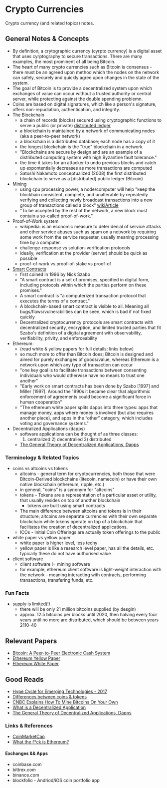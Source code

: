 # Crypto Currencies
Crypto currency (and related topics) notes.

## General Notes & Concepts
* By definition, a crytographic currency (cyrpto currency) is a digital asset that
    uses cyrptography to secure transactions. There are many examples, the most
    prominent of all being Bitcoin. 
* The heart of many crypto currencies such as Bitcoin is consensus - there must
    be an agreed upon method which the nodes on the network can safely, securely
    and quickly agree upon changes in the state of the system.
* The goal of Bitcoin is to provide a decentralized system upon which exchanges 
    of value can occur without a trusted authority or central server, while 
    protecting against the double spending problemn. 
* Coins are based on digital signatures, which like a person's signature, offers
    non-repudiation, authentication, and integrity. 
* The Blockchain 
    * a chain of records (blocks) secured using cryptographic functions to
      serve a public (or private) [distributed ledger](https://en.wikipedia.org/wiki/Distributed_ledger)
    * a blockchain is maintained by a network of communicating nodes (aka a
      peer-to-peer network)
    * a blockchain is a distributed database; each node has a copy of it
    * the longest blockchain is the "true" blockchain in a network
    * "Blockchains are secure by design and are an example of a distributed
      computing system with high Byzantine fault tolerance."
    * the time it takes for an attacker to undo previous blocks and catch up
      expontentially decreases as more transactions are computed
    * Satoshi Nakamoto conceptualized (2008) the first distributed blockchain
      to serve as a [distributed] public ledger (Bitcoin)
* Mining
    * using cpu processing power, a node/computer will help "keep the blockhain
      consistent, complete, and unalterable by repeatedly verifying and
      collecting newly broadcast transactions into a new group of transactions
      called a block" [wikiArticle](https://en.wikipedia.org/wiki/Bitcoin#Mining)
    * "To be accepted by the rest of the network, a new block must contain a
      so-called proof-of-work."
* Proof-of-Work system
    * wikipedia: is an economic measure to deter denial of service attacks and
      other service abuses such as spam on a network by requiring some work from
      the service requester, usually meaning processing time by a computer.
    * challenge-response vs solution-verification protocols
    * ideally, verification at the provider (server) should be quick as possible
    * proof-of-work vs proof-of-stake vs proof-of
* [Smart Contracts](https://en.wikipedia.org/wiki/Smart_contract)
    * first coined in 1996 by Nick Szabo
    * "A smart contract is a set of promises, specified in digital form,
      including protocols within which the parties perform on these promises."
    * A smart contract is "a computerized transaction protocol that executes the
      terms of a contract."
    * A blockchain-based smart contract is visible to all. Meaning all
      bugs/flaws/vulnerabilities can be seen, which is bad if not fixed quickly
    * Decentralized cryptocurrency protocols are smart contracts with
      decentralized security, encryption, and limited trusted parties that fit
      Szabo's definition of a digital agreement with observability,
      verifiability, privity, and enforceability
* Ethereum
    * (read white & yellow papers for full details; links below)
    * so much more to offer than Bitcoin does; Bitcoin is designed and aimed for
        purely exchanges of goods/value, whereas Ethereum is a network upon which
        any type of transaction can occur
    * "one key goal is to facilitate transactions between consenting
      individuals who would otherwise have no means to trust one another"
    * "Early work on smart contracts has been done by Szabo [1997] and Miller
        [1997]. Around the 1990s it became clear that algorithmic enforcement of
        agreements could become a significant force in human cooperation"
    * "The ethereum white paper splits dapps into three types: apps that manage
        money, apps where money is involved (but also requires another piece),
        and apps in the “other” category, which includes voting and governance
        systems."
* Decentralized Applications (dapps)
    * software applications can be thought of as three classes:
      1) centralized 2) decentralied 3) distributed
    * [The General Theory of Decentralized Applications, Dapps](https://github.com/DavidJohnstonCEO/DecentralizedApplications)

### Terminology & Related Topics
* coins vs altcoins vs tokens
    * altcoins - general term for cryptocurrencies, both those that were
      Bitcoin-Derived blockchains (litecoin, namecoin) or have their own native 
      blockchain (ethereum, ripple, etc.)
    * in general, "coins" is a synonym for "altcoins" 
    * tokens - Tokens are a representation of a particular asset or utility,
      that usually resides on top of another blockchain
        * tokens are built using smart contracts
    * The main difference between altcoins and tokens is in their structure;
      altcoins are separate currencies with their own separate blockchain while
      tokens operate on top of a blockchain that facilitates the creation of
      decentralized applications.
    * ICOs - Initial Coin Offerings are actually token offerings to the public
* white paper vs yellow paper
    * white paper is higher level, less techy
    * yellow paper is like a research level paper, has all the details, etc.
      typically these do not have authorised value
* client software
    * client software != mining software
    * for example, ethereum client software is light-weight interaction with the
        network - meaning interacting with contracts, performing transactions,
        transfering funds, etc. 

### Fun Facts
* supply is limited(!)
    * there will be only 21 million bitcoins supplied (by desgin)
    * approx. 12.5 bitcoins per blocks until 2020, then halving every four years
      until no more are distributed, which should be between years 2110-40

## Relevant Papers
* [Bitcoin: A Peer-to-Peer Electronic Cash System](https://bitcoin.org/bitcoin.pdf)
* [Ethereum Yellow Paper](http://yellowpaper.io)
* [Ethereum White Paper](https://github.com/ethereum/wiki/wiki/White-Paper#applications)

## Good Reads
* [Hype Cycle for Emerging Technologies - 2017](https://www.forbes.com/sites/louiscolumbus/2017/08/15/gartners-hype-cycle-for-emerging-technologies-2017-adds-5g-and-deep-learning-for-first-time/#c3bf5c504307)
* [Differences between coins & tokens](https://masterthecrypto.com/differences-between-cryptocurrency-coins-and-tokens/)
* [CNBC Explains How To Mine Bitcoins On Your Own](https://www.cnbc.com/2014/01/23/cnbc-explains-how-to-mine-bitcoins-on-your-own.html)
* [What is a Decentralized Application](https://www.coindesk.com/information/what-is-a-decentralized-application-dapp/)
* [The General Theory of Decentralized Applications, Dapps](https://github.com/DavidJohnstonCEO/DecentralizedApplications)

### Links & References
* [CoinMarketCap](https://coinmarketcap.com/coins/)
* [What the f*ck is Ethereum?](http://whatthefuckisethereum.com)

#### Exchanges && Apps
* coinbase.com
* bittrex.com
* binance.com
* blockfolio - Andriod/iOS coin portfolio app

